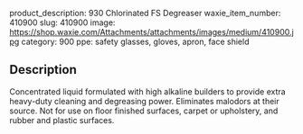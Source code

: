 product_description: 930 Chlorinated FS Degreaser
waxie_item_number: 410900
slug: 410900
image: https://shop.waxie.com/Attachments/attachments/images/medium/410900.jpg
category: 900
ppe: safety glasses, gloves, apron, face shield

## Description
Concentrated liquid formulated with high alkaline builders to provide extra heavy-duty cleaning and degreasing power. Eliminates malodors at their source. Not for use on floor finished surfaces, carpet or upholstery, and rubber and plastic surfaces.
